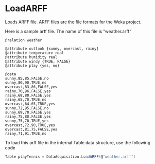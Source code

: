 LoadARFF
===============
Loads ARFF file. ARFF files are the file formats for the Weka project. 

Here is a sample arff file. The name of this file is "weather.arff"

```
@relation weather

@attribute outlook {sunny, overcast, rainy}
@attribute temperature real
@attribute humidity real
@attribute windy {TRUE, FALSE}
@attribute play {yes, no}

@data
sunny,85,85,FALSE,no
sunny,80,90,TRUE,no
overcast,83,86,FALSE,yes
rainy,70,96,FALSE,yes
rainy,68,80,FALSE,yes
rainy,65,70,TRUE,no
overcast,64,65,TRUE,yes
sunny,72,95,FALSE,no
sunny,69,70,FALSE,yes
rainy,75,80,FALSE,yes
sunny,75,70,TRUE,yes
overcast,72,90,TRUE,yes
overcast,81,75,FALSE,yes
rainy,71,91,TRUE,no
```

To load this arff file in the internal Table data structure, use the following code 

```csharp 
Table playTennis = DataAcquisition.LoadARFF(@"weather.arff")
```

